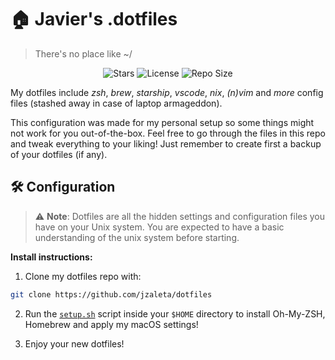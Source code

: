 # 🏠 Javier's .dotfiles
> There's no place like ~/

<!-- BADGES -->
<div align="center">
  
![Stars](https://img.shields.io/github/stars/jzaleta/config?style=for-the-badge&logo=starship&color=9ece6a&logoColor=D9E0EE&labelColor=1A1B26)
![License](https://img.shields.io/github/license/jzaleta/config?style=for-the-badge&logo=starship&color=%23e0af68&logoColor=D9E0EE&labelColor=1A1B26)
![Repo Size](https://img.shields.io/github/repo-size/jzaleta/config?style=for-the-badge&logo=codesandbox&color=FCA2AA&logoColor=D9E0EE&labelColor=1A1B26)

</div>

My dotfiles include *zsh*, *brew*, *starship*, *vscode*, *nix*, *(n)vim* and *more* config files (stashed away in case of laptop armageddon).

This configuration was made for my personal setup so some things might not work for you out-of-the-box. Feel free to go through the files in this repo and tweak everything to your liking! Just remember to create first a backup of your dotfiles (if any). 

## 🛠️ Configuration

> ⚠️ **Note**: Dotfiles are all the hidden settings and configuration files you have on your Unix system. You are expected to have a basic understanding of the unix system before starting.

**Install instructions:**

1. Clone my dotfiles repo with:
```sh
git clone https://github.com/jzaleta/dotfiles
```

2. Run the [`setup.sh`](setup.sh) script inside your `$HOME` directory to install Oh-My-ZSH, Homebrew and apply my macOS settings!

3. Enjoy your new dotfiles!
